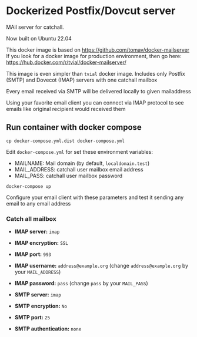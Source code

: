 # Dockerized Postfix/Dovcut server

MAil server for catchall.

Now built on Ubuntu 22.04

This docker image is based on https://github.com/tomav/docker-mailserver
If you look for a docker image for production environment, then go here:
https://hub.docker.com/r/tvial/docker-mailserver/

This image is even simpler than `tvial` docker image. Includes only 
Postfix (SMTP) and Dovecot (IMAP) servers with one catchall mailbox 

Every email received via SMTP will be delivered locally to given mailaddress

Using your favorite email client you can connect via IMAP protocol to see emails like original recipient would received them


## Run container with docker compose

```
cp docker-compose.yml.dist docker-compose.yml
```

Edit ```docker-compose.yml``` for set these environment variables:

- MAILNAME: Mail domain (by default, `localdomain.test`)
- MAIL_ADDRESS: catchall user mailbox email address
- MAIL_PASS: catchall user mailbox password

```
docker-compose up
```

Configure your email client with these parameters and test it sending 
any email to any email address 

### Catch all mailbox


- **IMAP server:** `imap`
- **IMAP encryption:** `SSL`
- **IMAP port:** `993`
- **IMAP username:** `address@example.org` (change `address@example.org` by your `MAIL_ADDRESS`)
- **IMAP password:** `pass` (change `pass` by your `MAIL_PASS`)

- **SMTP server:** `imap`
- **SMTP encryption:** `No`
- **SMTP port:** `25`
- **SMTP authentication:** `none`

